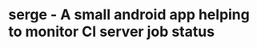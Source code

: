 serge - A small android app helping to monitor CI server job status
===================================================================
